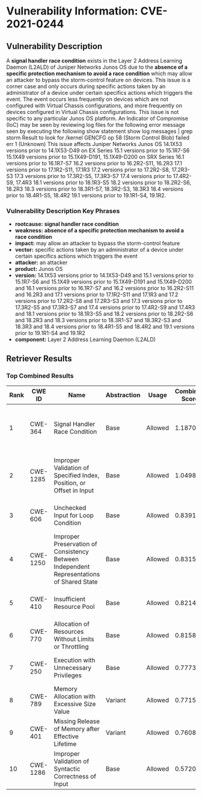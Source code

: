 # Vulnerability Information: CVE-2021-0244

## Vulnerability Description
A **signal handler race condition** exists in the Layer 2 Address Learning Daemon (L2ALD) of Juniper Networks Junos OS due to the **absence of a specific protection mechanism to avoid a race condition** which may allow an attacker to bypass the storm-control feature on devices. This issue is a corner case and only occurs during specific actions taken by an administrator of a device under certain specifics actions which triggers the event. The event occurs less frequently on devices which are not configured with Virtual Chassis configurations, and more frequently on devices configured in Virtual Chassis configurations. This issue is not specific to any particular Junos OS platform. An Indicator of Compromise (IoC) may be seen by reviewing log files for the following error message seen by executing the following show statement show log messages | grep storm Result to look for /kernel GENCFG op 58 (Storm Control Blob) failed err 1 (Unknown) This issue affects Juniper Networks Junos OS 14.1X53 versions prior to 14.1X53-D49 on EX Series 15.1 versions prior to 15.1R7-S6 15.1X49 versions prior to 15.1X49-D191, 15.1X49-D200 on SRX Series 16.1 versions prior to 16.1R7-S7 16.2 versions prior to 16.2R2-S11, 16.2R3 17.1 versions prior to 17.1R2-S11, 17.1R3 17.2 versions prior to 17.2R2-S8, 17.2R3-S3 17.3 versions prior to 17.3R2-S5, 17.3R3-S7 17.4 versions prior to 17.4R2-S9, 17.4R3 18.1 versions prior to 18.1R3-S5 18.2 versions prior to 18.2R2-S6, 18.2R3 18.3 versions prior to 18.3R1-S7, 18.3R2-S3, 18.3R3 18.4 versions prior to 18.4R1-S5, 18.4R2 19.1 versions prior to 19.1R1-S4, 19.1R2.

### Vulnerability Description Key Phrases
- **rootcause:** **signal handler race condition**
- **weakness:** **absence of a specific protection mechanism to avoid a race condition**
- **impact:** may allow an attacker to bypass the storm-control feature
- **vector:** specific actions taken by an administrator of a device under certain specifics actions which triggers the event
- **attacker:** an attacker
- **product:** Junos OS
- **version:** 14.1X53 versions prior to 14.1X53-D49 and 15.1 versions prior to 15.1R7-S6 and 15.1X49 versions prior to 15.1X49-D191 and 15.1X49-D200 and 16.1 versions prior to 16.1R7-S7 and 16.2 versions prior to 16.2R2-S11 and 16.2R3 and 17.1 versions prior to 17.1R2-S11 and 17.1R3 and 17.2 versions prior to 17.2R2-S8 and 17.2R3-S3 and 17.3 versions prior to 17.3R2-S5 and 17.3R3-S7 and 17.4 versions prior to 17.4R2-S9 and 17.4R3 and 18.1 versions prior to 18.1R3-S5 and 18.2 versions prior to 18.2R2-S6 and 18.2R3 and 18.3 versions prior to 18.3R1-S7 and 18.3R2-S3 and 18.3R3 and 18.4 versions prior to 18.4R1-S5 and 18.4R2 and 19.1 versions prior to 19.1R1-S4 and 19.1R2
- **component:** Layer 2 Address Learning Daemon (L2ALD)

## Retriever Results

### Top Combined Results

| Rank | CWE ID | Name | Abstraction | Usage | Combined Score | Retrievers | Individual Scores |
|------|--------|------|-------------|-------|---------------|------------|-------------------|
| 1 | CWE-364 | Signal Handler Race Condition | Base | Allowed | 1.1870 | dense, sparse, graph | dense: 0.667, sparse: 1.000, graph: 0.786 |
| 2 | CWE-1285 | Improper Validation of Specified Index, Position, or Offset in Input | Base | Allowed | 1.0498 | dense, sparse, graph | dense: 0.538, sparse: 1.000, graph: 0.584 |
| 3 | CWE-606 | Unchecked Input for Loop Condition | Base | Allowed | 0.8391 | dense, sparse | dense: 0.534, sparse: 1.000 |
| 4 | CWE-1250 | Improper Preservation of Consistency Between Independent Representations of Shared State | Base | Allowed | 0.8315 | dense, sparse | dense: 0.519, sparse: 1.000 |
| 5 | CWE-410 | Insufficient Resource Pool | Base | Allowed | 0.8214 | dense, sparse | dense: 0.498, sparse: 1.000 |
| 6 | CWE-770 | Allocation of Resources Without Limits or Throttling | Base | Allowed | 0.8158 | dense, sparse | dense: 0.487, sparse: 1.000 |
| 7 | CWE-250 | Execution with Unnecessary Privileges | Base | Allowed | 0.7773 | sparse, graph | sparse: 1.000, graph: 0.574 |
| 8 | CWE-789 | Memory Allocation with Excessive Size Value | Variant | Allowed | 0.7715 | sparse, graph | sparse: 1.000, graph: 0.738 |
| 9 | CWE-401 | Missing Release of Memory after Effective Lifetime | Variant | Allowed | 0.7608 | dense, sparse | dense: 0.504, sparse: 1.000 |
| 10 | CWE-1286 | Improper Validation of Syntactic Correctness of Input | Base | Allowed | 0.5720 | sparse | sparse: 1.000 |

